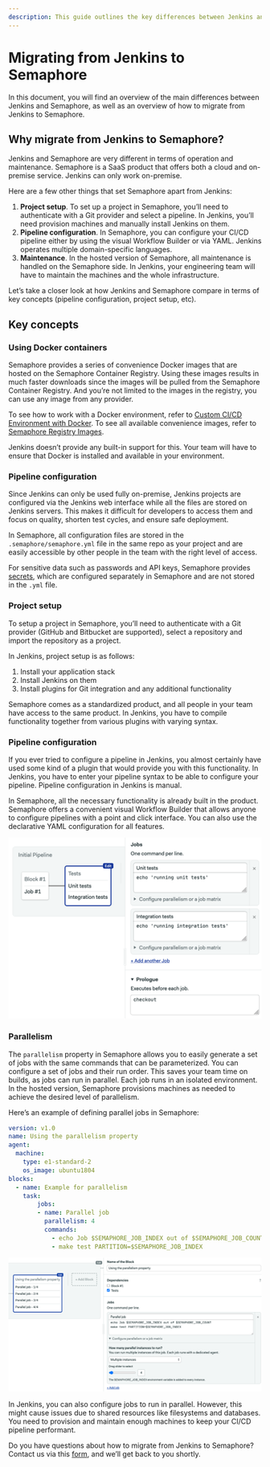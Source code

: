 ```yaml
---
description: This guide outlines the key differences between Jenkins and Semaphore 2.0 and provides you with a direction to migrate to Semaphore 2.0.
---
```


# Migrating from Jenkins to Semaphore

In this document, you will find an overview of the main differences between Jenkins and Semaphore, 
as well as an overview of how to migrate from Jenkins to Semaphore.

## Why migrate from Jenkins to Semaphore?

Jenkins and Semaphore are very different in terms of operation and maintenance. 
Semaphore is a SaaS product that offers both a cloud and on-premise service. Jenkins can only work on-premise.

Here are a few other things that set Semaphore apart from Jenkins:

1. **Project setup**. To set up a project in Semaphore, you’ll need to authenticate with a Git provider and select a pipeline. In Jenkins, you’ll need provision machines and manually install Jenkins on them.
2. **Pipeline configuration**. In Semaphore, you can configure your CI/CD pipeline either by using the visual Workflow Builder or via YAML. Jenkins operates multiple domain-specific languages.
3. **Maintenance**. In the hosted version of Semaphore, all maintenance is handled on the Semaphore side. In Jenkins, your engineering team will have to maintain the machines and the whole infrastructure.

Let’s take a closer look at how Jenkins and Semaphore compare in terms of key concepts (pipeline configuration, project setup, etc).

## Key concepts

### Using Docker containers

Semaphore provides a series of convenience Docker images that are hosted on the Semaphore Container Registry. 
Using these images results in much faster downloads since the images will be pulled from the Semaphore Container Registry. 
And you’re not limited to the images in the registry, you can use any image from any provider.

To see how to work with a Docker environment, refer to [Custom CI/CD Environment with Docker][custom-cicd-docker]. 
To see all available convenience images, refer to [Semaphore Registry Images][semaphore-registry-images].

Jenkins doesn’t provide any built-in support for this. Your team will have to ensure that Docker is installed and available in your environment.

### Pipeline configuration

Since Jenkins can only be used fully on-premise, Jenkins projects are configured via the Jenkins web interface
while all the files are stored on Jenkins servers. 
This makes it difficult for developers to access them and focus on quality, shorten test cycles, and ensure safe deployment.

In Semaphore, all configuration files are stored in the `.semaphore/semaphore.yml` file in the same repo as your project 
and are easily accessible by other people in the team with the right level of access. 

For sensitive data such as passwords and API keys, Semaphore provides [secrets][secrets], 
which are configured separately in Semaphore and are not stored in the `.yml` file.

### Project setup

To setup a project in Semaphore, you’ll need to authenticate with a Git provider (GitHub and Bitbucket are supported), 
select a repository and import the repository as a project.

In Jenkins, project setup is as follows:

1. Install your application stack
2. Install Jenkins on them
3. Install plugins for Git integration and any additional functionality

Semaphore comes as a standardized product, and all people in your team have access to the same product. 
In Jenkins, you have to compile functionality together from various plugins with varying syntax.

### Pipeline configuration

If you ever tried to configure a pipeline in Jenkins, 
you almost certainly have used some kind of a plugin that would provide you with this functionality. 
In Jenkins, you have to enter your pipeline syntax to be able to configure your pipeline. 
Pipeline configuration in Jenkins is manual.

In Semaphore, all the necessary functionality is already built in the product. 
Semaphore offers a convenient visual Workflow Builder that allows anyone to configure pipelines with a point and click interface. 
You can also use the declarative YAML configuration for all features.

![Editing your first pipeline](migration-guides/state-of-workflow.png)

### Parallelism

The `parallelism` property in Semaphore allows you to easily generate a set of jobs with the same commands that can be parameterized. 
You can configure a set of jobs and their run order. This saves your team time on builds, as jobs can run in parallel. 
Each job runs in an isolated environment. In the hosted version, Semaphore provisions machines as needed to achieve the desired level of parallelism.

Here’s an example of defining parallel jobs in Semaphore:

```yaml
version: v1.0
name: Using the parallelism property
agent:
  machine:
    type: e1-standard-2
    os_image: ubuntu1804
blocks:
  - name: Example for parallelism
    task:
        jobs:
        - name: Parallel job
          parallelism: 4
          commands:
            - echo Job $SEMAPHORE_JOB_INDEX out of $SEMAPHORE_JOB_COUNT
            - make test PARTITION=$SEMAPHORE_JOB_INDEX
```
![Parallelism in Semaphore](migration-guides/parallelism.png)

In Jenkins, you can also configure jobs to run in parallel. However, this might cause issues due to shared resources like filesystems and databases. 
You need to provision and maintain enough machines to keep your CI/CD pipeline performant.

Do you have questions about how to migrate from Jenkins to Semaphore? Contact us via this [form][form], and we’ll get back to you shortly.



[custom-cicd-docker]: ../ci-cd-environment/custom-ci-cd-environment-with-docker.md
[semaphore-registry-images]: ../ci-cd-environment/semaphore-registry-images.md
[secrets]: ../essentials/using-secrets.md
[form]: https://semaphoreci.com/contact

